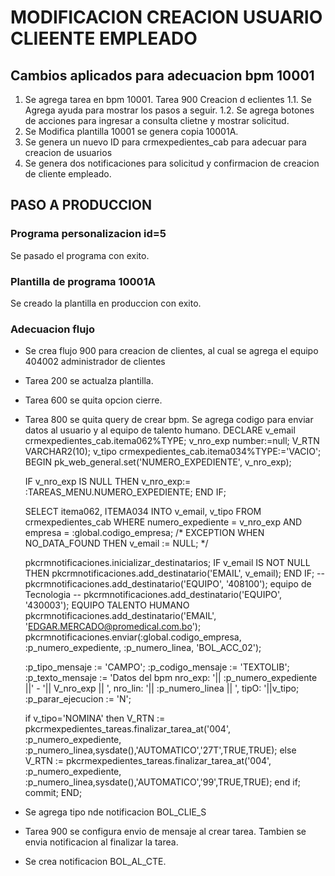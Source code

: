 # MODIFICACION CREACION USUARIO CLIEENTE EMPLEADO
## Cambios aplicados para adecuacion bpm 10001
1. Se agrega tarea en bpm 10001. Tarea 900 Creacion d eclientes
1.1. Se Agrega ayuda para mostrar los pasos a seguir.
1.2. Se agrega botones de acciones para ingresar a consulta clietne y mostrar solicitud.
2. Se Modifica plantilla 10001 se genera copia 10001A.
3. Se genera un nuevo ID para crmexpedientes_cab para adecuar para creacion de usuarios
4. Se genera dos notificaciones para solicitud y confirmacion de creacion de cliente empleado.

## PASO A PRODUCCION
### Programa personalizacion id=5
Se pasado el programa con exito.
### Plantilla de programa 10001A
Se creado la plantilla en produccion con exito.
### Adecuacion flujo
* Se crea flujo 900 para creacion de clientes, al cual se agrega el equipo 404002 administrador de clientes
* Tarea 200 se actualza plantilla.
* Tarea 600 se quita opcion cierre.
* Tarea 800 se quita query de crear bpm. Se agrega codigo para enviar datos al usuario y al equipo de talento humano.
    DECLARE
  v_email crmexpedientes_cab.itema062%TYPE;
  v_nro_exp number:=null;
  V_RTN VARCHAR2(10);
  v_tipo crmexpedientes_cab.itema034%TYPE:='VACIO';
    BEGIN
    pk_web_general.set('NUMERO_EXPEDIENTE', v_nro_exp);

    IF v_nro_exp IS NULL THEN 
        v_nro_exp:= :TAREAS_MENU.NUMERO_EXPEDIENTE;
    END IF;

    SELECT itema062, ITEMA034
        INTO v_email, v_tipo
    FROM crmexpedientes_cab
    WHERE numero_expediente = v_nro_exp
        AND empresa = :global.codigo_empresa;
    /*  EXCEPTION
        WHEN NO_DATA_FOUND THEN
        v_email := NULL; */

    pkcrmnotificaciones.inicializar_destinatarios;
    IF v_email IS NOT NULL THEN
        pkcrmnotificaciones.add_destinatario('EMAIL', v_email);
    END IF;
    --    pkcrmnotificaciones.add_destinatario('EQUIPO', '408100'); equipo de Tecnologia
    -- pkcrmnotificaciones.add_destinatario('EQUIPO', '430003');    EQUIPO TALENTO HUMANO
    pkcrmnotificaciones.add_destinatario('EMAIL', 'EDGAR.MERCADO@promedical.com.bo');
    pkcrmnotificaciones.enviar(:global.codigo_empresa, :p_numero_expediente, :p_numero_linea, 'BOL_ACC_02');

    :p_tipo_mensaje := 'CAMPO';
    :p_codigo_mensaje := 'TEXTOLIB';
    :p_texto_mensaje := 'Datos del bpm nro_exp: '|| :p_numero_expediente ||' - '|| V_nro_exp || ', nro_lin: '|| :p_numero_linea || ', tipO: '||v_tipo;
    :p_parar_ejecucion := 'N';

    if v_tipo='NOMINA' then 
        V_RTN := pkcrmexpedientes_tareas.finalizar_tarea_at('004', :p_numero_expediente, :p_numero_linea,sysdate(),'AUTOMATICO','27T',TRUE,TRUE);
    else 
        V_RTN := pkcrmexpedientes_tareas.finalizar_tarea_at('004', :p_numero_expediente, :p_numero_linea,sysdate(),'AUTOMATICO','99',TRUE,TRUE);
    end if;
    commit;
    END;

* Se agrega tipo nde notificacion BOL_CLIE_S
* Tarea 900 se configura envio de mensaje al crear tarea. Tambien se envia notificacion al finalizar la tarea.
* Se crea notificacion BOL_AL_CTE.
